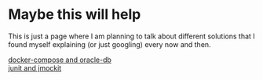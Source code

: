 # Maybe this will help

This is just a page where I am planning to talk about different solutions that I found myself explaining (or just googling) every now and then. 


[docker-compose and oracle-db](docker/oracle/oracle.md)    
[junit and jmockit](java/testing/junitAndMockitoAndJmockit.md)